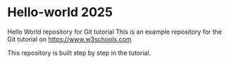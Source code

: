 # Hello-world 2025
Hello World repository for Git tutorial
This is an example repository for the Git tutorial on https://www.w3schools.com

This repository is built step by step in the tutorial.
